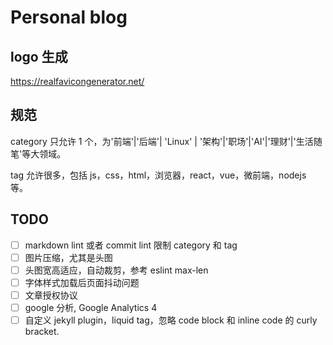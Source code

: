 # Personal blog

## logo 生成

https://realfavicongenerator.net/

## 规范

category 只允许 1 个，为'前端'|'后端'| 'Linux' | '架构'|'职场'|'AI'|'理财'|'生活随笔'等大领域。

tag 允许很多，包括 js，css，html，浏览器，react，vue，微前端，nodejs 等。

## TODO

- [ ] markdown lint 或者 commit lint 限制 category 和 tag
- [ ] 图片压缩，尤其是头图
- [ ] 头图宽高适应，自动裁剪，参考 eslint max-len
- [ ] 字体样式加载后页面抖动问题
- [ ] 文章授权协议
- [ ] google 分析, Google Analytics 4
- [ ] 自定义 jekyll plugin，liquid tag，忽略 code block 和 inline code 的 curly bracket.
